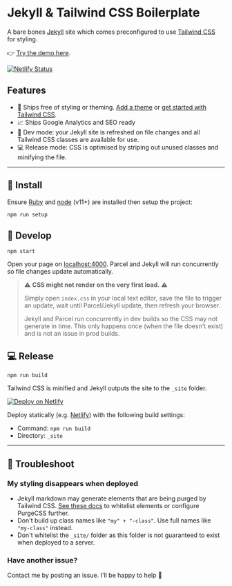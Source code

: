 # Jekyll & Tailwind CSS Boilerplate

A bare bones [Jekyll](https://jekyllrb.com/) site which comes preconfigured to use [Tailwind CSS](https://tailwindcss.com/) for styling.

👉 [Try the demo here](https://jekyll-tailwindcss-boilerplate.netlify.app/).

[![Netlify Status](https://api.netlify.com/api/v1/badges/a783907c-769f-4399-80fd-3b6d511868ff/deploy-status)](https://app.netlify.com/sites/jekyll-tailwindcss-boilerplate/deploys)

## Features

- 🤍 Ships free of styling or theming. [Add a theme](https://jekyllrb.com/resources/) or [get started with Tailwind CSS](https://tailwindcss.com/docs/utility-first/).
- 📈 Ships Google Analytics and SEO ready
- 🍕 Dev mode: your Jekyll site is refreshed on file changes and all Tailwind CSS classes are available for use.
- 💻 Release mode: CSS is optimised by striping out unused classes and minifying the file.

---

## 👟 Install

Ensure [Ruby](https://www.ruby-lang.org/en/downloads/) and [node](https://nodejs.org) (v11+) are installed then setup the project:
```
npm run setup
```

## 🍕 Develop

```
npm start
```
Open your page on [localhost:4000](http://localhost:4000). Parcel and Jekyll will run concurrently so file changes update automatically.

> :warning: **CSS might not render on the very first load.** :warning:
>
> Simply open `index.css` in your local text editor, save the file to trigger an update, wait until Parcel/Jekyll update, then refresh your browser.
>
> Jekyll and Parcel run concurrently in dev builds so the CSS may not generate in time. This only happens once (when the file doesn't exist) and is not an issue in prod builds.

## 💻 Release

```
npm run build
```
Tailwind CSS is minified and Jekyll outputs the site to the `_site` folder.

[![Deploy on Netlify](https://www.netlify.com/img/deploy/button.svg)](https://app.netlify.com/start/deploy?repository=https://github.com/kangabru/jekyll-tailwindcss-boilerplate)

Deploy statically (e.g. [Netlify](https://www.netlify.com/)) with the following build settings:
- Command: `npm run build`
- Directory: `_site`

---

## 🤔 Troubleshoot

### My styling disappears when deployed
-  Jekyll markdown may generate elements that are being purged by Tailwind CSS. [See these docs](https://tailwindcss.com/docs/optimizing-for-production#purge-css-options) to whitelist elements or configure PurgeCSS further.
- Don't build up class names like `"my" + "-class"`. Use full names like `"my-class"` instead.
- Don't whitelist the `_site/` folder as this folder is not guaranteed to exist when deployed to a server.

### Have another issue?
Contact me by posting an issue. I'll be happy to help 🙂
